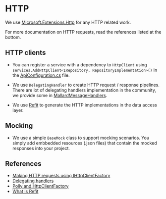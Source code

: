 ﻿# HTTP

We use [Microsoft.Extensions.Http](https://www.nuget.org/packages/Microsoft.Extensions.Http) for any HTTP related work.

For more documentation on HTTP requests, read the references listed at the bottom.

## HTTP clients

- You can register a service with a dependency to `HttpClient` using `services.AddHttpClient<IRepository, RepositoryImplementation>()` in the [ApiConfiguration.cs](../src/app/ApplicationTemplate.Presentation/Configuration/ApiConfiguration.cs) file.

- We use `DelegatingHandler` to create HTTP request / response pipelines. There are lot of delegating handlers implementation in the community, we provide some in [MallardMessageHandlers](https://github.com/nventive/MallardMessageHandlers).

- We use [Refit](https://www.nuget.org/packages/Refit/) to generate the HTTP implementations in the data access layer.

## Mocking

- We use a simple `BaseMock` class to support mocking scenarios. You simply add embbedded resources (.json files) that contain the mocked responses into your project.

## References
- [Making HTTP requests using IHttpClientFactory](https://docs.microsoft.com/en-us/aspnet/core/fundamentals/http-requests?view=aspnetcore-3.0)
- [Delegating handlers](https://docs.microsoft.com/en-us/aspnet/web-api/overview/advanced/http-message-handlers)
- [Polly and HttpClientFactory](https://github.com/App-vNext/Polly/wiki/Polly-and-HttpClientFactory)
- [What is Refit](https://github.com/reactiveui/refit)
